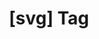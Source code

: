 ---
article_id: 0
description: List of articles under [svg] tag.
image: http://huntingbears.com.ve/static/img/site/mstile-310x310.png
layout: tag
slug: svg
title: '[svg] Tag'
---